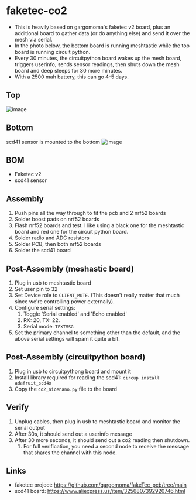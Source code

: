 # faketec-co2
* This is heavily based on gargomoma's faketec v2 board, plus an additional board to gather data (or do anything else) and send it over the mesh via serial.
* In the photo below, the bottom board is running meshtastic while the top board is running circuit python.
* Every 30 minutes, the circuitpython board wakes up the mesh board, triggers userinfo, sends sensor readings, then shuts down the mesh board and deep sleeps for 30 more minutes.
* With a 2500 mah battery, this can go 4-5 days.

## Top
![image](https://github.com/user-attachments/assets/278707ab-374d-4448-8f25-4301c8a08ccd)

## Bottom
scd41 sensor is mounted to the bottom
![image](https://github.com/user-attachments/assets/bc1b4a3d-d980-4b34-a6e6-49b1c0d003be)



## BOM
* Faketec v2
* scd41 sensor

## Assembly
1. Push pins all the way through to fit the pcb and 2 nrf52 boards
1. Solder boost pads on nrf52 boards
1. Flash nrf52 boards and test. I like using a black one for the meshtastic board and red one for the circuit python board.
1. Solder radio and ADC resistors
1. Solder PCB, then both nrf52 boards
1. Solder the scd41 board

## Post-Assembly (meshastic board)
1. Plug in usb to meshtastic board
1. Set user pin to 32
1. Set Device role to `CLIENT_MUTE`. (This doesn't really matter that much since we're controlling power externally).
1. Configure serial settings:
    1. Toggle 'Serial enabled' and 'Echo enabled'
    1. RX: 20, TX: 22.
    1. Serial mode: `TEXTMSG`
1. Set the primary channel to something other than the default, and the above serial settings will spam it quite a bit.

## Post-Assembly (circuitpython board)
1. Plug in usb to circuitpythong board and mount it
1. Install library required for reading the scd41: `circup install adafruit_scd4x`
1. Copy the `co2_nicenano.py` file to the board

## Verify
1. Unplug cables, then plug in usb to meshtastic board and monitor the serial output
1. After 30s, it should send out a userinfo message
1. After 30 more seconds, it should send out a co2 reading then shutdown.
    1. For full verification, you need a second node to receive the message that shares the channel with this node.

## Links
* faketec project: https://github.com/gargomoma/fakeTec_pcb/tree/main
* scd41 board: https://www.aliexpress.us/item/3256807392920746.html

